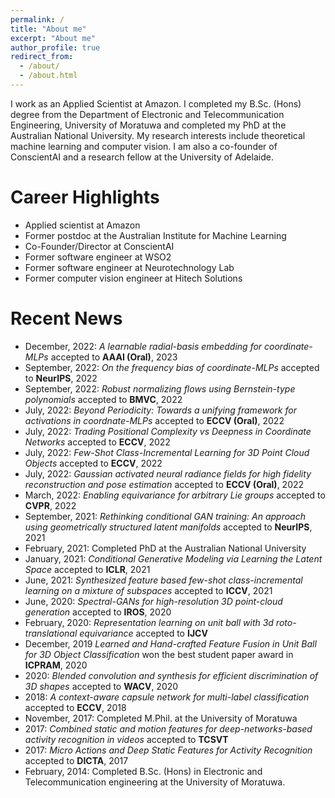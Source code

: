 ```yaml
---
permalink: /
title: "About me"
excerpt: "About me"
author_profile: true
redirect_from: 
  - /about/
  - /about.html
---
```


I work as an Applied Scientist at Amazon. I completed my B.Sc. (Hons) degree from the Department of Electronic and Telecommunication Engineering, University of Moratuwa and completed my PhD at the Australian National University. My research interests include theoretical machine learning and computer vision. I am also a co-founder of ConscientAI and a research fellow at the University of Adelaide.

Career Highlights
======

* Applied scientist at Amazon
* Former postdoc at the Australian Institute for Machine Learning
* Co-Founder/Director at ConscientAI
* Former software engineer at WSO2
* Former software engineer at Neurotechnology Lab
* Former computer vision engineer at Hitech Solutions


Recent News
======

* December, 2022: *A learnable radial-basis embedding for coordinate-MLPs* accepted to **AAAI (Oral)**, 2023
* September, 2022: *On the frequency bias of coordinate-MLPs* accepted to **NeurIPS**, 2022
* September, 2022: *Robust normalizing flows using Bernstein-type polynomials* accepted to **BMVC**, 2022
* July, 2022: *Beyond Periodicity: Towards a unifying framework for activations in coordnate-MLPs* accepted to **ECCV (Oral)**, 2022
* July, 2022: *Trading Positional Complexity vs Deepness in Coordinate Networks* accepted to **ECCV**, 2022
* July, 2022: *Few-Shot Class-Incremental Learning for 3D Point Cloud Objects* accepted to **ECCV**, 2022
* July, 2022: *Gaussian activated neural radiance fields for high fidelity reconstruction and pose estimation* accepted to **ECCV (Oral)**, 2022
* March, 2022: *Enabling equivariance for arbitrary Lie groups* accepted to **CVPR**, 2022
* September, 2021: *Rethinking conditional GAN training: An approach using geometrically structured latent manifolds* accepted to **NeurIPS**, 2021
* February, 2021: Completed PhD at the Australian National University
* January, 2021: *Conditional Generative Modeling via Learning the Latent Space* accepted to **ICLR**, 2021
* June, 2021: *Synthesized feature based few-shot class-incremental learning on a mixture of subspaces* accepted to **ICCV**, 2021
* June, 2020: *Spectral-GANs for high-resolution 3D point-cloud generation* accepted to **IROS**, 2020
* February, 2020: *Representation learning on unit ball with 3d roto-translational equivariance* accepted to **IJCV**
* December, 2019 *Learned and Hand-crafted Feature Fusion in Unit Ball for 3D Object Classification* won the best student paper award in **ICPRAM**, 2020
* 2020: *Blended convolution and synthesis for efficient discrimination of 3D shapes* accepted to **WACV**, 2020
* 2018: *A context-aware capsule network for multi-label classification* accepted to **ECCV**, 2018
* November, 2017: Completed M.Phil. at the University of Moratuwa
* 2017: *Combined static and motion features for deep-networks-based activity recognition in videos* accepted to **TCSVT**
* 2017: *Micro Actions and Deep Static Features for Activity Recognition* accepted to **DICTA**, 2017
* February, 2014: Completed B.Sc. (Hons) in Electronic and Telecommunication engineering at the University of Moratuwa.


<!-- 
Site-wide configuration
------
The main configuration file for the site is in the base directory in [_config.yml](https://github.com/academicpages/academicpages.github.io/blob/master/_config.yml), which defines the content in the sidebars and other site-wide features. You will need to replace the default variables with ones about yourself and your site's github repository. The configuration file for the top menu is in [_data/navigation.yml](https://github.com/academicpages/academicpages.github.io/blob/master/_data/navigation.yml). For example, if you don't have a portfolio or blog posts, you can remove those items from that navigation.yml file to remove them from the header. 

Create content & metadata
------
For site content, there is one markdown file for each type of content, which are stored in directories like _publications, _talks, _posts, _teaching, or _pages. For example, each talk is a markdown file in the [_talks directory](https://github.com/academicpages/academicpages.github.io/tree/master/_talks). At the top of each markdown file is structured data in YAML about the talk, which the theme will parse to do lots of cool stuff. The same structured data about a talk is used to generate the list of talks on the [Talks page](https://academicpages.github.io/talks), each [individual page](https://academicpages.github.io/talks/2012-03-01-talk-1) for specific talks, the talks section for the [CV page](https://academicpages.github.io/cv), and the [map of places you've given a talk](https://academicpages.github.io/talkmap.html) (if you run this [python file](https://github.com/academicpages/academicpages.github.io/blob/master/talkmap.py) or [Jupyter notebook](https://github.com/academicpages/academicpages.github.io/blob/master/talkmap.ipynb), which creates the HTML for the map based on the contents of the _talks directory).

**Markdown generator**

I have also created [a set of Jupyter notebooks](https://github.com/academicpages/academicpages.github.io/tree/master/markdown_generator
) that converts a CSV containing structured data about talks or presentations into individual markdown files that will be properly formatted for the academicpages template. The sample CSVs in that directory are the ones I used to create my own personal website at stuartgeiger.com. My usual workflow is that I keep a spreadsheet of my publications and talks, then run the code in these notebooks to generate the markdown files, then commit and push them to the GitHub repository.

How to edit your site's GitHub repository
------
Many people use a git client to create files on their local computer and then push them to GitHub's servers. If you are not familiar with git, you can directly edit these configuration and markdown files directly in the github.com interface. Navigate to a file (like [this one](https://github.com/academicpages/academicpages.github.io/blob/master/_talks/2012-03-01-talk-1.md) and click the pencil icon in the top right of the content preview (to the right of the "Raw | Blame | History" buttons). You can delete a file by clicking the trashcan icon to the right of the pencil icon. You can also create new files or upload files by navigating to a directory and clicking the "Create new file" or "Upload files" buttons. 

Example: editing a markdown file for a talk
![Editing a markdown file for a talk](/images/editing-talk.png)

For more info
------
More info about configuring academicpages can be found in [the guide](https://academicpages.github.io/markdown/). The [guides for the Minimal Mistakes theme](https://mmistakes.github.io/minimal-mistakes/docs/configuration/) (which this theme was forked from) might also be helpful. -->
